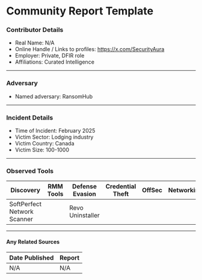 # Community Report Template

### Contributor Details

- Real Name: N/A
- Online Handle / Links to profiles: https://x.com/SecurityAura
- Employer: Private, DFIR role
- Affiliations: Curated Intelligence

---
### Adversary

- Named adversary: RansomHub

---
### Incident Details

- Time of Incident: February 2025
- Victim Sector: Lodging industry
- Victim Country: Canada
- Victim Size: 100-1000

---
### Observed Tools
 
| Discovery | RMM Tools | Defense Evasion | Credential Theft | OffSec | Networking | LOLBAS | Exfiltration |
|---|---|---|---|---|---|---|---|
| SoftPerfect Network Scanner |  | Revo Uninstaller |  |  |  | PsExec | FileZilla |
---
#### Any Related Sources

| Date Published | Report |
|---|---|
| N/A | N/A |

